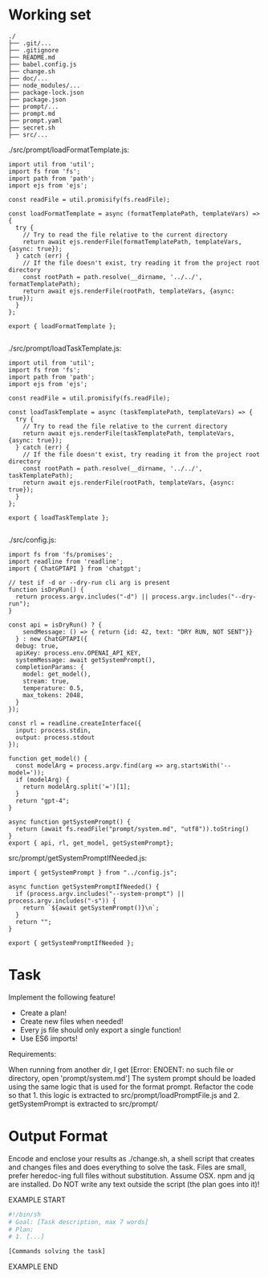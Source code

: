 # Working set

```
./
├── .git/...
├── .gitignore
├── README.md
├── babel.config.js
├── change.sh
├── doc/...
├── node_modules/...
├── package-lock.json
├── package.json
├── prompt/...
├── prompt.md
├── prompt.yaml
├── secret.sh
├── src/...

```
./src/prompt/loadFormatTemplate.js:
```
import util from 'util';
import fs from 'fs';
import path from 'path';
import ejs from 'ejs';

const readFile = util.promisify(fs.readFile);

const loadFormatTemplate = async (formatTemplatePath, templateVars) => {
  try {
    // Try to read the file relative to the current directory
    return await ejs.renderFile(formatTemplatePath, templateVars, {async: true});
  } catch (err) {
    // If the file doesn't exist, try reading it from the project root directory
    const rootPath = path.resolve(__dirname, '../../', formatTemplatePath);
    return await ejs.renderFile(rootPath, templateVars, {async: true});
  }
};

export { loadFormatTemplate };


```

./src/prompt/loadTaskTemplate.js:
```
import util from 'util';
import fs from 'fs';
import path from 'path';
import ejs from 'ejs';

const readFile = util.promisify(fs.readFile);

const loadTaskTemplate = async (taskTemplatePath, templateVars) => {
  try {
    // Try to read the file relative to the current directory
    return await ejs.renderFile(taskTemplatePath, templateVars, {async: true});
  } catch (err) {
    // If the file doesn't exist, try reading it from the project root directory
    const rootPath = path.resolve(__dirname, '../../', taskTemplatePath);
    return await ejs.renderFile(rootPath, templateVars, {async: true});
  }
};

export { loadTaskTemplate };


```

./src/config.js:
```
import fs from 'fs/promises';
import readline from 'readline';
import { ChatGPTAPI } from 'chatgpt';

// test if -d or --dry-run cli arg is present
function isDryRun() {
  return process.argv.includes("-d") || process.argv.includes("--dry-run");
}

const api = isDryRun() ? {
    sendMessage: () => { return {id: 42, text: "DRY RUN, NOT SENT"}}
  } : new ChatGPTAPI({
  debug: true,
  apiKey: process.env.OPENAI_API_KEY,
  systemMessage: await getSystemPrompt(),
  completionParams: {
    model: get_model(),
    stream: true,
    temperature: 0.5,
    max_tokens: 2048,
  }
});

const rl = readline.createInterface({
  input: process.stdin,
  output: process.stdout
});

function get_model() {
  const modelArg = process.argv.find(arg => arg.startsWith('--model='));
  if (modelArg) {
    return modelArg.split('=')[1];
  }
  return "gpt-4";
}

async function getSystemPrompt() {
  return (await fs.readFile("prompt/system.md", "utf8")).toString()
}
export { api, rl, get_model, getSystemPrompt};

```

src/prompt/getSystemPromptIfNeeded.js:
```
import { getSystemPrompt } from "../config.js";

async function getSystemPromptIfNeeded() {
  if (process.argv.includes("--system-prompt") || process.argv.includes("-s")) {
    return `${await getSystemPrompt()}\n`;
  }
  return "";
}

export { getSystemPromptIfNeeded };

```


# Task

Implement the following feature!

- Create a plan!
- Create new files when needed!
- Every js file should only export a single function!
- Use ES6 imports!

Requirements:

When running from another dir, I get [Error: ENOENT: no such file or directory, open &#39;prompt/system.md&#39;]
The system prompt should be loaded using the same logic that is used for the format prompt.
Refactor the code so that 1. this logic is extracted to src/prompt/loadPromptFile.js and 2. getSystemPrompt is extracted to src/prompt/



# Output Format

Encode and enclose your results as ./change.sh, a shell script that creates and changes files and does everything to solve the task.
Files are small, prefer heredoc-ing full files without substitution.
Assume OSX.
npm and jq are installed.
Do NOT write any text outside the script (the plan goes into it)!


EXAMPLE START

```sh
#!/bin/sh
# Goal: [Task description, max 7 words]
# Plan:
# 1. [...]

[Commands solving the task]
```

EXAMPLE END

